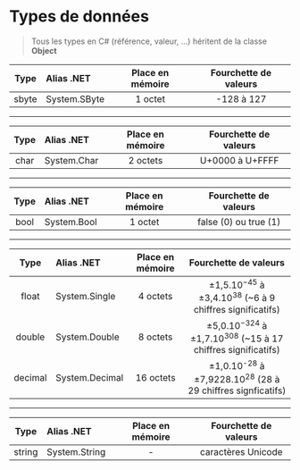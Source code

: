 # Types de données

> Tous les types en C# (référence, valeur, ...) héritent de la classe **Object**

|Type|Alias .NET|Place en mémoire|Fourchette de valeurs|
|:--:|:--|:--:|:--:|
|sbyte|System.SByte|1 octet|-128 à 127|

---

|Type|Alias .NET|Place en mémoire|Fourchette de valeurs|
|:--:|:--|:--:|:--:|
|char|System.Char|2 octets|U+0000 à U+FFFF|

---

|Type|Alias .NET|Place en mémoire|Fourchette de valeurs|
|:--:|:--|:--:|:--:|
|bool|System.Bool|1 octet|false (0) ou true (1)|

---

|Type|Alias .NET|Place en mémoire|Fourchette de valeurs|
|:--:|:--|:--:|:--:|
|float|System.Single|4 octets|±1,5.10<sup>−45</sup> à ±3,4.10<sup>38</sup> (~6 à 9 chiffres significatifs)|
|double|System.Double|8 octets|±5,0.10<sup>−324</sup> à ±1,7.10<sup>308</sup> (~15 à 17 chiffres significatifs)|
|decimal|System.Decimal|16 octets|±1,0.10<sup>-28</sup> à ±7,9228.10<sup>28</sup> (28 à 29 chiffres signficatifs)|

---

|Type|Alias .NET|Place en mémoire|Fourchette de valeurs|
|:--:|:--|:--:|:--:|
|string|System.String|-|caractères Unicode|
